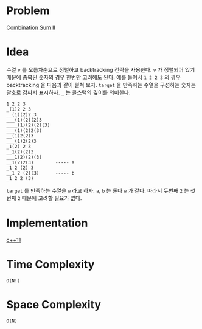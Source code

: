 # Problem

[Combination Sum II](https://leetcode.com/problems/combination-sum-ii/description/)

# Idea

수열 `v` 를 오름차순으로 정렬하고 backtracking 전략을 사용한다. `v` 가
정렬되어 있기 때문에 중복된 숫자의 경우 한번만 고려해도 된다. 예를
들어서 `1 2 2 3` 의 경우 backtracking 을 다음과 같이 펼쳐 보자.
`target` 을 만족하는 수열을 구성하는 숫자는 괄호로 감싸서
표시하자. `_` 는 콜스택의 깊이를 의미한다.

```
1 2 2 3
_(1)2 2 3
__(1)(2)2 3
___(1)(2)(2)3
____(1)(2)(2)(3)
___(1)(2)2(3)
__(1)2(2)3
___(1)2(2)3
_1(2) 2 3
__1(2)(2)3
___1(2)(2)(3)
__1(2)2(3)        ----- a
_1 2 (2) 3
__1 2 (2)(3)      ----- b
_1 2 2 (3)
```

`target` 를 만족하는 수열을 `w` 라고 하자.  `a`, `b` 는 둘다
`w` 가 같다. 따라서 두번째 `2` 는 첫번째 `2` 때문에 고려할 필요가 없다.

# Implementation

[c++11](a.cpp)

# Time Complexity

```
O(N!)
```

# Space Complexity

```
O(N)
```
